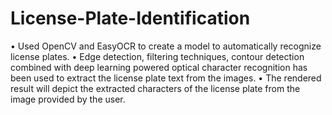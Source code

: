 # License-Plate-Identification
•	Used OpenCV and EasyOCR to create a model to automatically recognize license plates.
•	Edge detection, filtering techniques, contour detection combined with deep learning powered optical character recognition has been used to extract the license plate text from the images.
•	The rendered result will depict the extracted characters of the license plate from the image provided by the user.
